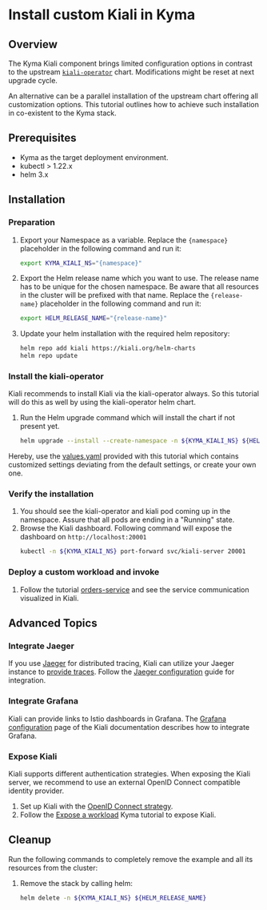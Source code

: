 # Install custom Kiali in Kyma

## Overview

The Kyma Kiali component brings limited configuration options in contrast to the upstream [`kiali-operator`](https://github.com/kiali/helm-charts/tree/master/kiali-operator) chart. Modifications might be reset at next upgrade cycle.

An alternative can be a parallel installation of the upstream chart offering all customization options. This tutorial outlines how to achieve such installation in co-existent to the Kyma stack.

## Prerequisites

- Kyma as the target deployment environment.
- kubectl > 1.22.x
- helm 3.x

## Installation

### Preparation

1. Export your Namespace as a variable. Replace the `{namespace}` placeholder in the following command and run it:

    ```bash
    export KYMA_KIALI_NS="{namespace}"
    ```

1. Export the Helm release name which you want to use. The release name has to be unique for the chosen namespace. Be aware that all resources in the cluster will be prefixed with that name. Replace the `{release-name}` placeholder in the following command and run it:
    ```bash
    export HELM_RELEASE_NAME="{release-name}"
    ```

1. Update your helm installation with the required helm repository:

    ```bash
    helm repo add kiali https://kiali.org/helm-charts
    helm repo update
    ```

### Install the kiali-operator

Kiali recommends to install Kiali via the kiali-operator always. So this tutorial will do this as well by using the kiali-operator helm chart.

1. Run the Helm upgrade command which will install the chart if not present yet.
    ```bash
    helm upgrade --install --create-namespace -n ${KYMA_KIALI_NS} ${HELM_RELEASE_NAME} kiali/kiali-operator --set cr.spec.auth.strategy=anonymous -f https://raw.githubusercontent.com/kyma-project/examples/main/kiali/values.yaml
    ```

Hereby, use the [values.yaml](./values.yaml) provided with this tutorial which contains customized settings deviating from the default settings, or create your own one.

### Verify the installation

1. You should see the kiali-operator and kiali pod coming up in the namespace. Assure that all pods are ending in a "Running" state.
1. Browse the Kiali dashboard. Following command will expose the dashboard on `http://localhost:20001`
   ```bash
   kubectl -n ${KYMA_KIALI_NS} port-forward svc/kiali-server 20001
   ```

### Deploy a custom workload and invoke

1. Follow the tutorial [orders-service](./../orders-service/) and see the service communication visualized in Kiali.

## Advanced Topics

### Integrate Jaeger

If you use [Jaeger](https://www.jaegertracing.io/) for distributed tracing, Kiali can utilize your Jaeger instance to [provide traces](https://kiali.io/docs/features/tracing/). Follow the [Jaeger configuration](https://kiali.io/docs/configuration/p8s-jaeger-grafana/jaeger/) guide for integration.

### Integrate Grafana

Kiali can provide links to Istio dashboards in Grafana. The [Grafana configuration](https://kiali.io/docs/configuration/p8s-jaeger-grafana/grafana/) page of the Kiali documentation describes how to integrate Grafana.

### Expose Kiali

Kiali supports different authentication strategies. When exposing the Kiali server, we recommend to use an external OpenID Connect compatible identity provider.

1. Set up Kiali with the [OpenID Connect strategy](https://kiali.io/docs/configuration/authentication/openid/).
1. Follow the [Expose a workload](https://kyma-project.io/docs/kyma/latest/03-tutorials/00-api-exposure/apix-03-expose-workload-apigateway/) Kyma tutorial to expose Kiali.

## Cleanup

Run the following commands to completely remove the example and all its resources from the cluster:

1. Remove the stack by calling helm:

    ```bash
    helm delete -n ${KYMA_KIALI_NS} ${HELM_RELEASE_NAME}
    ```
